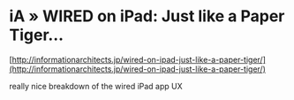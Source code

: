 <!--
id: 641320392
link: http://tumblr.atmos.org/post/641320392/ia-wired-on-ipad-just-like-a-paper-tiger
slug: ia-wired-on-ipad-just-like-a-paper-tiger
date: Fri May 28 2010 11:12:55 GMT-0700 (PDT)
publish: 2010-05-028
tags: 
title: iA » WIRED on iPad: Just like a Paper Tiger…
-->


iA » WIRED on iPad: Just like a Paper Tiger…
============================================

[http://informationarchitects.jp/wired-on-ipad-just-like-a-paper-tiger/](http://informationarchitects.jp/wired-on-ipad-just-like-a-paper-tiger/)

really nice breakdown of the wired iPad app UX

